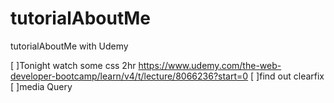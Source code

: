 # tutorialAboutMe
tutorialAboutMe with Udemy

[ ]Tonight watch some css 2hr https://www.udemy.com/the-web-developer-bootcamp/learn/v4/t/lecture/8066236?start=0
  [ ]find out clearfix
  [ ]media Query
